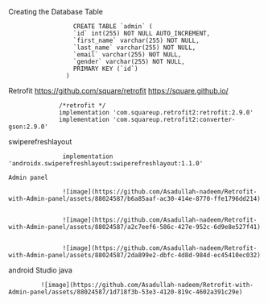 Creating the Database Table

                      CREATE TABLE `admin` (
                      `id` int(255) NOT NULL AUTO_INCREMENT,
                      `first_name` varchar(255) NOT NULL,
                      `last_name` varchar(255) NOT NULL,
                      `email` varchar(255) NOT NULL,
                      `gender` varchar(255) NOT NULL,
                      PRIMARY KEY (`id`)
                    )


Retrofit
             https://github.com/square/retrofit
             https://square.github.io/
                 
                  /*retrofit */
                  implementation 'com.squareup.retrofit2:retrofit:2.9.0'
                  implementation 'com.squareup.retrofit2:converter-gson:2.9.0'
                  
                  
swiperefreshlayout   

                   implementation 'androidx.swiperefreshlayout:swiperefreshlayout:1.1.0'
                   
    Admin panel 
                   
                   ![image](https://github.com/Asadullah-nadeem/Retrofit-with-Admin-panel/assets/88024587/b6a85aaf-ac30-414e-8770-ffe1796dd214)


                   ![image](https://github.com/Asadullah-nadeem/Retrofit-with-Admin-panel/assets/88024587/a2c7eef6-586c-427e-952c-6d9e8e527f41)


                   ![image](https://github.com/Asadullah-nadeem/Retrofit-with-Admin-panel/assets/88024587/2da899e2-dbfc-4d8d-984d-ec45410ec032)
                   
   
   android Studio java        
   
   
             ![image](https://github.com/Asadullah-nadeem/Retrofit-with-Admin-panel/assets/88024587/1d718f3b-53e3-4120-819c-4602a391c29e)
             
             
